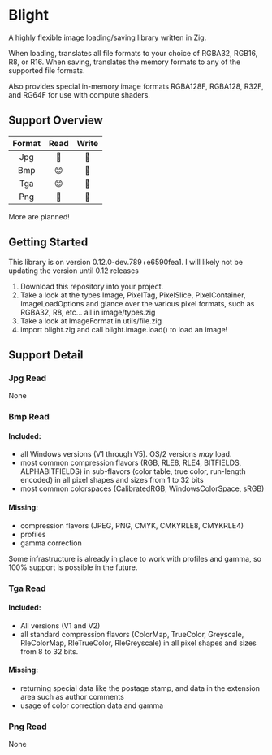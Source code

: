# Blight
A highly flexible image loading/saving library written in Zig.

When loading, translates all file formats to your choice of RGBA32, RGB16, R8, or R16. When saving, translates the memory formats to any of the supported file formats.

Also provides special in-memory image formats RGBA128F, RGBA128, R32F, and RG64F for use with compute shaders.

## Support Overview
| Format | Read   | Write  |
| :----: | :--:   | :---:  |
|  Jpg   |:tomato:|:tomato:|
|  Bmp   |:blush: |:tomato:|
|  Tga   |:blush: |:tomato:|
|  Png   |:tomato:|:tomato:|

More are planned!

## Getting Started

This library is on version 0.12.0-dev.789+e6590fea1. I will likely not be updating the version until 0.12 releases

1. Download this repository into your project.
2. Take a look at the types Image, PixelTag, PixelSlice, PixelContainer, ImageLoadOptions and glance over the various pixel formats, such as RGBA32, R8, etc... all in image/types.zig
3. Take a look at ImageFormat in utils/file.zig
4. import blight.zig and call blight.image.load() to load an image!

## Support Detail

### Jpg Read
None

### Bmp Read
#### Included:
- all Windows versions (V1 through V5). OS/2 versions *may* load.
- most common compression flavors (RGB, RLE8, RLE4, BITFIELDS, ALPHABITFIELDS) in sub-flavors (color table, true color, run-length encoded) in all pixel shapes and sizes from 1 to 32 bits
- most common colorspaces (CalibratedRGB, WindowsColorSpace, sRGB)
#### Missing:
- compression flavors (JPEG, PNG, CMYK, CMKYRLE8, CMYKRLE4)
- profiles
- gamma correction

Some infrastructure is already in place to work with profiles and gamma, so 100% support is possible in the future.

### Tga Read
#### Included:
- All versions (V1 and V2)
- all standard compression flavors (ColorMap, TrueColor, Greyscale, RleColorMap, RleTrueColor, RleGreyscale) in all pixel shapes and sizes from 8 to 32 bits.
#### Missing:
- returning special data like the postage stamp, and data in the extension area such as author comments
- usage of color correction data and gamma
 
### Png Read
None
